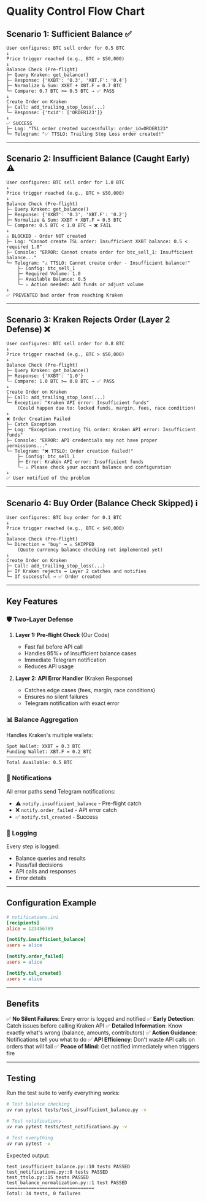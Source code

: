 # Quality Control Flow Chart

## Scenario 1: Sufficient Balance ✅

```
User configures: BTC sell order for 0.5 BTC
↓
Price trigger reached (e.g., BTC > $50,000)
↓
Balance Check (Pre-flight)
├─ Query Kraken: get_balance()
├─ Response: {'XXBT': '0.3', 'XBT.F': '0.4'}
├─ Normalize & Sum: XXBT + XBT.F = 0.7 BTC
└─ Compare: 0.7 BTC >= 0.5 BTC → ✅ PASS
↓
Create Order on Kraken
├─ Call: add_trailing_stop_loss(...)
└─ Response: {'txid': ['ORDER123']}
↓
✅ SUCCESS
├─ Log: "TSL order created successfully: order_id=ORDER123"
└─ Telegram: "✅ TTSLO: Trailing Stop Loss order created!"
```

---

## Scenario 2: Insufficient Balance (Caught Early) ⚠️

```
User configures: BTC sell order for 1.0 BTC
↓
Price trigger reached (e.g., BTC > $50,000)
↓
Balance Check (Pre-flight)
├─ Query Kraken: get_balance()
├─ Response: {'XXBT': '0.3', 'XBT.F': '0.2'}
├─ Normalize & Sum: XXBT + XBT.F = 0.5 BTC
└─ Compare: 0.5 BTC < 1.0 BTC → ❌ FAIL
↓
⚠️ BLOCKED - Order NOT created
├─ Log: "Cannot create TSL order: Insufficient XXBT balance: 0.5 < required 1.0"
├─ Console: "ERROR: Cannot create order for btc_sell_1: Insufficient balance..."
└─ Telegram: "⚠️ TTSLO: Cannot create order - Insufficient balance!"
    ├─ Config: btc_sell_1
    ├─ Required Volume: 1.0
    ├─ Available Balance: 0.5
    └─ ⚠️ Action needed: Add funds or adjust volume
↓
✅ PREVENTED bad order from reaching Kraken
```

---

## Scenario 3: Kraken Rejects Order (Layer 2 Defense) ❌

```
User configures: BTC sell order for 0.8 BTC
↓
Price trigger reached (e.g., BTC > $50,000)
↓
Balance Check (Pre-flight)
├─ Query Kraken: get_balance()
├─ Response: {'XXBT': '1.0'}
└─ Compare: 1.0 BTC >= 0.8 BTC → ✅ PASS
↓
Create Order on Kraken
├─ Call: add_trailing_stop_loss(...)
└─ Exception: "Kraken API error: Insufficient funds"
    (Could happen due to: locked funds, margin, fees, race condition)
↓
❌ Order Creation Failed
├─ Catch Exception
├─ Log: "Exception creating TSL order: Kraken API error: Insufficient funds"
├─ Console: "ERROR: API credentials may not have proper permissions..."
└─ Telegram: "❌ TTSLO: Order creation failed!"
    ├─ Config: btc_sell_1
    ├─ Error: Kraken API error: Insufficient funds
    └─ ⚠️ Please check your account balance and configuration
↓
✅ User notified of the problem
```

---

## Scenario 4: Buy Order (Balance Check Skipped) ℹ️

```
User configures: BTC buy order for 0.1 BTC
↓
Price trigger reached (e.g., BTC < $40,000)
↓
Balance Check (Pre-flight)
└─ Direction = 'buy' → ⚠️ SKIPPED
    (Quote currency balance checking not implemented yet)
↓
Create Order on Kraken
├─ Call: add_trailing_stop_loss(...)
├─ If Kraken rejects → Layer 2 catches and notifies
└─ If successful → ✅ Order created
```

---

## Key Features

### 🛡️ Two-Layer Defense

1. **Layer 1: Pre-flight Check** (Our Code)
   - Fast fail before API call
   - Handles 95%+ of insufficient balance cases
   - Immediate Telegram notification
   - Reduces API usage

2. **Layer 2: API Error Handler** (Kraken Response)
   - Catches edge cases (fees, margin, race conditions)
   - Ensures no silent failures
   - Telegram notification with exact error

### 📊 Balance Aggregation

Handles Kraken's multiple wallets:
```
Spot Wallet: XXBT = 0.3 BTC
Funding Wallet: XBT.F = 0.2 BTC
─────────────────────────────
Total Available: 0.5 BTC
```

### 📱 Notifications

All error paths send Telegram notifications:
- ⚠️ `notify.insufficient_balance` - Pre-flight catch
- ❌ `notify.order_failed` - API error catch
- ✅ `notify.tsl_created` - Success

### 📝 Logging

Every step is logged:
- Balance queries and results
- Pass/fail decisions
- API calls and responses
- Error details

---

## Configuration Example

```ini
# notifications.ini
[recipients]
alice = 123456789

[notify.insufficient_balance]
users = alice

[notify.order_failed]
users = alice

[notify.tsl_created]
users = alice
```

---

## Benefits

✅ **No Silent Failures**: Every error is logged and notified
✅ **Early Detection**: Catch issues before calling Kraken API
✅ **Detailed Information**: Know exactly what's wrong (balance, amounts, contributors)
✅ **Action Guidance**: Notifications tell you what to do
✅ **API Efficiency**: Don't waste API calls on orders that will fail
✅ **Peace of Mind**: Get notified immediately when triggers fire

---

## Testing

Run the test suite to verify everything works:
```bash
# Test balance checking
uv run pytest tests/test_insufficient_balance.py -v

# Test notifications
uv run pytest tests/test_notifications.py -v

# Test everything
uv run pytest -v
```

Expected output:
```
test_insufficient_balance.py::10 tests PASSED
test_notifications.py::8 tests PASSED  
test_ttslo.py::15 tests PASSED
test_balance_normalization.py::1 test PASSED
================================
Total: 34 tests, 0 failures
```
